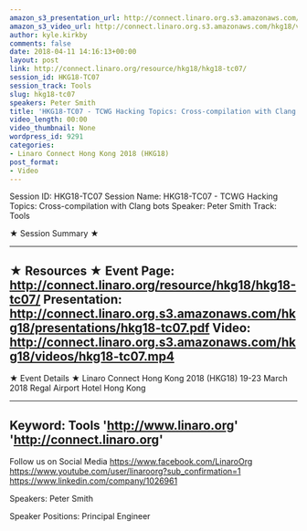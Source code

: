 ```yaml
---
amazon_s3_presentation_url: http://connect.linaro.org.s3.amazonaws.com/hkg18/presentations/hkg18-tc07.pdf
amazon_s3_video_url: http://connect.linaro.org.s3.amazonaws.com/hkg18/videos/hkg18-tc07.mp4
author: kyle.kirkby
comments: false
date: 2018-04-11 14:16:13+00:00
layout: post
link: http://connect.linaro.org/resource/hkg18/hkg18-tc07/
session_id: HKG18-TC07
session_track: Tools
slug: hkg18-tc07
speakers: Peter Smith
title: 'HKG18-TC07 - TCWG Hacking Topics: Cross-compilation with Clang bots'
video_length: 00:00
video_thumbnail: None
wordpress_id: 9291
categories:
- Linaro Connect Hong Kong 2018 (HKG18)
post_format:
- Video
---
```


Session ID: HKG18-TC07
Session Name: HKG18-TC07 - TCWG Hacking Topics: Cross-compilation with Clang bots
Speaker: Peter Smith
Track: Tools


★ Session Summary ★

---------------------------------------------------
★ Resources ★
Event Page: http://connect.linaro.org/resource/hkg18/hkg18-tc07/
Presentation: http://connect.linaro.org.s3.amazonaws.com/hkg18/presentations/hkg18-tc07.pdf
Video: http://connect.linaro.org.s3.amazonaws.com/hkg18/videos/hkg18-tc07.mp4
 ---------------------------------------------------
★ Event Details ★
Linaro Connect Hong Kong 2018 (HKG18)
19-23 March 2018 
Regal Airport Hotel Hong Kong

---------------------------------------------------
Keyword: Tools
'http://www.linaro.org'
'http://connect.linaro.org'
---------------------------------------------------
Follow us on Social Media
https://www.facebook.com/LinaroOrg
https://www.youtube.com/user/linaroorg?sub_confirmation=1
https://www.linkedin.com/company/1026961

Speakers: Peter Smith

Speaker Positions: Principal Engineer


